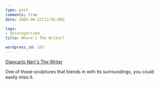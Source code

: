 ```yaml
---
type: post
comments: true
date: 2005-06-22T12:05:00Z

tags:
- Uncategorized
title: Where's The Writer?

wordpress_id: 167
---
```


[Giancarlo Neri's The Writer](http://news.bbc.co.uk/1/hi/england/london/4117974.stm)  

One of those sculptures that blends in with its surroundings, you could easily miss it.
